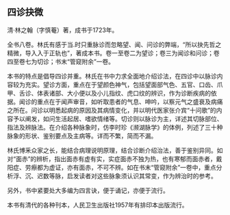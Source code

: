 ## 四诊抉微

清·林之翰（字慎菴）著，成书于1723年。

全书八卷。林氏有感于当.时只重脉诊而忽略望、闻、问诊的弊端，“所以抉先哲之精微，导入入于正轨也”，著成本书。卷一至卷二为望诊；卷三为闻诊和问诊；卷四至卷七为切诊；书末“管窥附余”一卷。

本书的特点是倡导四诊并重。林氏在书中力求全面地介绍诊法，在四诊中以脉诊内容较为充实。望诊方面，重点在于望颜色神气，包括望面部气色、五官、口齿、爪甲、舌诊、体表诸部、大小便以及小儿指纹、虎口纹的辨识，作为诊断疾病的依据。闻诊的重点在于闻声审音，如听取患者的气息、呻吟，以察元气之盛衰及病痛之所在。问诊以明悉起病的原因及其病情变化，并以明代医家张介宾“十问歌”的内容予以阐发，如问生活起居、嗜欲情绪等。切诊则以脉诊为主，详述其切脉部位、指法及辨脉法。在介绍各种脉象时，仿李时珍《濒湖脉学》的体例，列述了三十种脉象的形状、鉴别要点及主病等。详而不繁，简而不漏。

林氏博釆众家之长，能结合病理说明原理，结合诊断介绍治法，善于鉴别异同。如对“面赤”的辨析，指出面赤有虚有实，实症面赤不独为热，也有寒郁而面赤者，戴阳症、劳瘵都为虚证，亦有面赤，不可不辨。如在书末“管窥附余”一卷中，重点分析浮、沉、迟数等脉，启发读者对这些脉象须认识其常变，作为辨治时的参考。

另外，书中紧要处大多编为四言诀，便于诵记，亦便于流行。

本书有清代的各种刊本，人民卫生出版社1957年有排印本出版流行。
